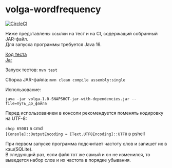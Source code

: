 # volga-wordfrequency

[![CircleCI](https://circleci.com/gh/serpent-charmer/volga-wordfrequency/tree/master.svg?style=shield)](https://circleci.com/gh/serpent-charmer/volga-wordfrequency/?branch=master)

Ниже представлены ссылки на тест и на CI, содержащий собранный JAR-файл.  
Для запуска программы требуется Java 16.

[Код теста](https://github.com/serpent-charmer/volga-wordfrequency/blob/master/src/test/java/com/volga/wordstats/AppTest.java)  
[Jar](https://25-406640303-gh.circle-artifacts.com/0/target/volga-1.0-SNAPSHOT-jar-with-dependencies.jar)

Запуск тестов: `mvn test`

Сборка JAR-файла: `mvn clean compile assembly:single`

Использование:

`java -jar volga-1.0-SNAPSHOT-jar-with-dependencies.jar --file=путь_до_файла`  


Перед использованием в консоли рекомендуется поменять кодировку на UTF-8:

`chcp 65001` в cmd  
`[Console]::OutputEncoding = [Text.UTF8Encoding]::UTF8` в pshell  

При первом запуске программа подсчитает частоту слов и запишет их в кэш(SQLite).  
В следующий раз, если файл тот же самый и он не изменился, то выведется набор слов и их частота в порядке убывания.
